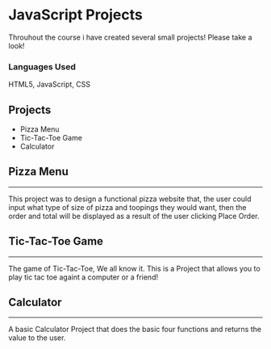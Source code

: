 <h1> JavaScript Projects </h1>
<p> Throuhout the course i have created several small projects! Please take a look!

<h3> Languages Used </h3>
<p> HTML5, JavaScript, CSS

  
  <h2> Projects </h2>
  
  <ul>
    <li> Pizza Menu </li>
    <li> Tic-Tac-Toe Game</li>
    <li> Calculator </li>
  </ul>
  
  
  <h2> Pizza Menu </h2>
  <hr>
  <p> This project was to design a functional pizza website that, the user could input what type of size of pizza and toopings they would want, then the order and total will be displayed as a result of the user clicking Place Order. 
  
  
  
  <h2>Tic-Tac-Toe Game</h2>
  <hr>
  <p>The game of Tic-Tac-Toe, We all know it. This is a Project that allows you to play tic tac toe againt a computer or a friend!</p>
  
  
  <h2>Calculator</h2>
  <hr>
  <p> A basic Calculator Project that does the basic four functions and returns the value to the user. </p>
  
